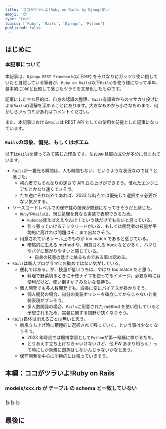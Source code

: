 ```yaml
---
title: 'ココがツラいよ!Ruby on Rails by Django使い'
emoji: '😊'
type: 'tech'
topics: ['Ruby', 'Rails', 'Django', 'Python']
published: false
---
```


## はじめに

### 本記事について

本記事は、`Django REST Framework`(以下`DRF`) をそれなりにガッツリ使い倒していたと自認している筆者が、`Ruby on Rails`(以下`Rails`)を使う様になって半年、基本的に`DRF`と比較して感じたツラミを文章化したものです。

記事にした主な目的は、自身の認識の整理、`Rails`有識者からのマサカリ投げによる`Rails`の理解を深めることにあります。大きなものから小さなものまで、何かしらツッコミがあればコメントください。

また、本記事における`Rails`は REST APi としての使用を前提とした記事になっています。

### `Rails`の印象、偏見、もしくはポエム

以下は`Rails`を使ってみて感じた印象です。なお`DRF`贔屓の成分が多分に含まれています。

- `Rails`が一番光る瞬間は、人も時間もない、というような状況なのでは？と感じた。
  - 初心者でもそれなりの速さで API 立ち上げができそう。慣れたエンジニアだとかなり速くできそう。
  - ただ逆にそれ以外であれば、2023 年時点では優先して選択する必要がない気がする。
- ソースコードレベルでの保守性の担保が問題になってきそうだと感じた。
  - `Ruby`や`Rails`は、同じ処理を異なる実装で表現できるため。
    - `Rubocop`使えばええやんけ！という話だけでもないと思っている。
    - 引っ張っていけるテックリードがいる、もしくは開発者の技量が平均的に高ければ問題はそこまで出なさそう。
  - 用意されているレール上のものが too match であると感じている。
    - 暗黙的に生える method や、用意される hook などが多く、ハマりやバグに繋がりやすいと感じている。
      - 自身の技量の低さに依るものである事は認める。
- `Rails`は新人プログラマにお勧めではない気がしている。
  - 便利ではある。が、技量が低いうちは、やはり too match だと思う。
    - 料理で野菜切るときに十徳ナイフを使ってるイメージ。必要な時には便利だけど、使い倒すか？みたいな気持ち。
  - 個人開発でも多人数開発でも、成長に変にバイアスが掛かりそう。
    - 個人開発の場合、自分の実装ポリシーを確立してからじゃないと実装表現がブレそう。
    - 多人数開発の場合、`Rails`に用意された method を使い倒していると予想されるため、実装に関する視野が狭くなりそう。
- `Rails`自体は消えることは無いと思う。
  - 新規立ち上げ時に積極的に選択されて残っていく、という事は少なくなりそう。
    - 2023 年時点では機械学習として`Python`が第一候補に挙がるため。
    - とりあえず立ち上げなきゃいけないけど、他 FW あまり知らん！って時にしか新規に選択はしないんじゃないかなと思う。
  - 保守開発を中心に消極的には残っていきそう。

## 本編：ココがツラいよ!Ruby on Rails

### models/xxx.rb が テーブル の schema と一致していない

### ｂｂｂ

## 最後に
